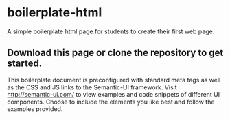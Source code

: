 # boilerplate-html
A simple boilerplate html page for students to create their first web page.

## Download this page or clone the repository to get started.

This boilerplate document is preconfigured with standard meta tags as well as the CSS and JS links to the Semantic-UI framework.
Visit http://semantic-ui.com/ to view examples and code snippets of different UI components. Choose to include the elements you like
best and follow the examples provided. 

